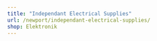 ```yaml
---
title: "Independant Electrical Supplies"
url: /newport/independant-electrical-supplies/
shop: Elektronik
---
```

